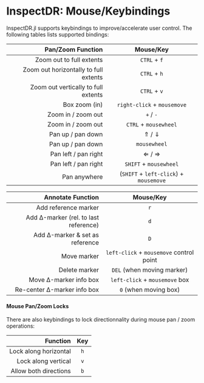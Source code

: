 # InspectDR: Mouse/Keybindings

InspectDR.jl supports keybindings to improve/accelerate user control.  The following tables lists supported bindings:

| Pan/Zoom Function | Mouse/Key |
| ----------------: | :-------: |
| Zoom out to full extents | `CTRL` + `f` |
| Zoom out horizontally to full extents | `CTRL` + `h` |
| Zoom out vertically to full extents | `CTRL` + `v` |
| Box zoom (in) | `right-click` + `mousemove`|
| Zoom in / zoom out | `+` / `-` |
| Zoom in / zoom out | `CTRL` + `mousewheel`|
| Pan up / pan down | &uArr; / &dArr; |
| Pan up / pan down | `mousewheel` |
| Pan left / pan right | &lArr; / &rArr; |
| Pan left / pan right | `SHIFT` + `mousewheel`|
| Pan anywhere | (`SHIFT` + `left-click`) + `mousemove` |

| Annotate Function | Mouse/Key |
| ----------------: | :-------: |
| Add reference marker | `r` |
| Add &Delta;-marker (rel. to last reference) | `d` |
| Add &Delta;-marker & set as reference | `D` |
| Move marker | `left-click` + `mousemove` control point|
| Delete marker | `DEL` (when moving marker) |
| Move &Delta;-marker info box | `left-click` + `mousemove` box |
| Re-center &Delta;-marker info box | `0` (when moving box) |

#### Mouse Pan/Zoom Locks
There are also keybindings to lock directionnality during mouse pan / zoom operations:

| Function | Key |
| -------: | :---: |
| Lock along horizontal | `h` |
| Lock along vertical | `v`|
| Allow both directions | `b` |


